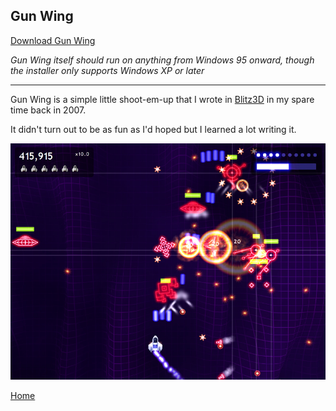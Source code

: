 ## Gun Wing
 
[Download Gun Wing](https://github.com/Arjailer/arjailer.github.io/releases/download/GunWing-1.1/GunWing.Setup.exe)

_Gun Wing itself should run on anything from Windows 95 onward, though the installer only supports Windows XP or later_

---

Gun Wing is a simple little shoot-em-up that I wrote in [Blitz3D](https://blitzresearch.itch.io/blitz3d) in my spare time back in 2007.

It didn't turn out to be as fun as I'd hoped but I learned a lot writing it.

![Gun Wing screenshot](GunWing1.jpg)

[Home](.)

